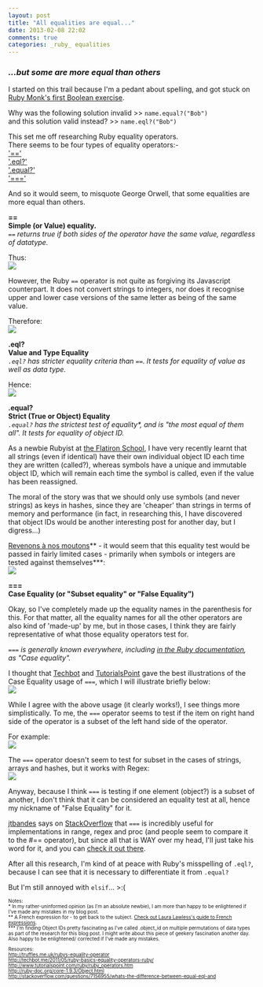 ```yaml
---
layout: post
title: "All equalities are equal..."
date: 2013-02-08 22:02
comments: true
categories: _ruby_ equalities
---
```


<h3><em>...but some are more equal than others</em></h3>

I started on this trail because I'm a pedant about spelling, and got stuck on <a href="http://rubymonk.com/learning/books/1/chapters/8-control-structures/lessons/43-boolean-expressions-in-ruby">Ruby Monk's first Boolean exercise</a>.

Why was the following solution invalid >> ```name.equal?("Bob")``` <br>
and this solution valid instead? >> ```name.eql?("Bob")```

This set me off researching Ruby equality operators.<br>
There seems to be four types of equality operators:-<br>
<a href="#==">'=='</a><br>
<a href="#eql">'.eql?'</a><br>
<a href="#equal">'.equal?'</a><br>
<a href="#===">'==='</a>

And so it would seem, to misquote George Orwell, that some equalities are more equal than others.

<!--more-->

<a name="=="><strong>==</strong></a><br>
<strong>Simple (or Value) equality.</strong><br>
<em>```==``` returns true if both sides of the operator have the same value, regardless of datatype.</em>

Thus:<br>
<img src="http://ei-lene.github.com/images/2013_02_08/ValueEquality1.png">

However, the Ruby ```==``` operator is not quite as forgiving its Javascript counterpart. It does not convert strings to integers, nor does it recognise upper and lower case versions of the same letter as being of the same value.

Therefore:<br>
<img src="http://ei-lene.github.com/images/2013_02_08/ValueEquality2.png">

<a name="eql"><strong>.eql?</strong></a><br>
<strong>Value and Type Equality</strong><br>
<em>```.eql?``` has stricter equality criteria than ```==```. It tests for equality of value as well as data type.</em>

Hence:<br>
<img src="http://ei-lene.github.com/images/2013_02_08/ValueTypeEquality.png">

<a name="equal"><strong>.equal?</strong></a><br>
<strong>Strict (True or Object) Equality</strong><br>
<em>```.equal?``` has the strictest test of equality*, and is "the most equal of them all". It tests for equality of object ID.</em>

As a newbie Rubyist at <a href="http://flatironschool.com/">the Flatiron School</a>, I have very recently learnt that all strings (even if identical) have their own individual object ID each time they are written (called?), whereas symbols have a unique and immutable object ID, which will remain each time the symbol is called, even if the value has been reassigned. 

The moral of the story was that we should only use symbols (and never strings) as keys in hashes, since they are 'cheaper' than strings in terms of memory and performance (in fact, in researching this, I have discovered that object IDs would be another interesting post for another day, but I digress...)
 
<a href="http://french.about.com/od/vocabulary/a/revenonsanosmoutons.htm">Revenons à nos moutons</a>\*\* - it would seem that this equality test would be passed in fairly limited cases - primarily when symbols or integers are tested against themselves***:<br>
<img src="http://ei-lene.github.com/images/2013_02_08/ObjectEquality.png">


<a name="==="><strong>===</strong></a><br>
<strong>Case Equality (or "Subset equality" or "False Equality")</strong>

Okay, so I've completely made up the equality names in the parenthesis for this. For that matter, all the equality names for all the other operators are also kind of 'made-up' by me, but in those cases, I think they are fairly representative of what those equality operators test for.

<em>```===``` is generally known everywhere, including <a href="http://ruby-doc.org/core-1.9.3/Object.html#method-i-3D-3D-3D">in the Ruby documentation</a>, as "Case equality".</em>

I thought that <a href="http://techbot.me/2011/05/ruby-basics-equality-operators-ruby/">Techbot</a> and <a href="http://www.tutorialspoint.com/ruby/ruby_operators.htm
">TutorialsPoint</a> gave the best illustrations of the Case Equality usage of ```===```, which I will illustrate briefly below:<br>
<img src="http://ei-lene.github.com/images/2013_02_08/SubsetCaseEquality1.png">

While I agree with the above usage (it clearly works!), I see things more simplistically. To me, the ```===``` operator seems to test if the item on right hand side of the operator is a subset of the left hand side of the operator.

For example: <br>
<img src="http://ei-lene.github.com/images/2013_02_08/SubsetCaseEquality2.png">


The ```===``` operator doesn't seem to test for subset in the cases of strings, arrays and hashes, but it works with Regex:<br>
<img src="http://ei-lene.github.com/images/2013_02_08/SubsetCaseEquality3.png">

Anyway, because I think ```===``` is testing if one element (object?) is a subset of another, I don't think that it can be considered an equality test at all, hence my nickname of "False Equality" for it.

<a href="http://stackoverflow.com/users/23649/jtbandes">jtbandes</a> says on <a href="stackoverflow.com">StackOverflow</a> that ```===``` is incredibly useful for implementations in range, regex and proc (and people seem to compare it to the #== operator), but since all that is WAY over my head, I'll just take his word for it, and you can <a href="http://stackoverflow.com/questions/7156955/whats-the-difference-between-equal-eql-and">check it out there</a>.

After all this research, I'm kind of at peace with Ruby's misspelling of ```.eql?```, because I can see that it is necessary to differentiate it from ```.equal?```

But I'm still annoyed with ```elsif```… >:(


<p style="font-size: 70%; font-weight: normal">
Notes:<br>
* In my rather-uninformed opinion (as I'm an absolute newbie), I am more than happy to be enlightened if I've made any mistakes in my blog post.<br>
** A French expression for - to get back to the subject. <a href="http://french.about.com/od/vocabulary/a/revenonsanosmoutons.htm">Check out Laura Lawless's guide to French expressions</a>.<br>
*** I'm finding Object IDs pretty fascinating as I've called .object_id on multiple permutations of data types as part of the research for this blog post. I might write about this piece of geekery fascination another day. Also happy to be enlightened/ corrected if I've made any mistakes.

<p style="font-size: 70%; font-weight: normal">
Resources:<br>
<a href="http://truffles.me.uk/rubys-equality-operator">http://truffles.me.uk/rubys-equality-operator</a><br>
<a href="http://techbot.me/2011/05/ruby-basics-equality-operators-ruby/">http://techbot.me/2011/05/ruby-basics-equality-operators-ruby/</a><br>
<a href="http://www.tutorialspoint.com/ruby/ruby_operators.htm">http://www.tutorialspoint.com/ruby/ruby_operators.htm</a><br>
<a href="http://ruby-doc.org/core-1.9.3/Object.html"> http://ruby-doc.org/core-1.9.3/Object.html</a><br>
<a href="http://stackoverflow.com/questions/7156955/whats-the-difference-between-equal-eql-and"> http://stackoverflow.com/questions/7156955/whats-the-difference-between-equal-eql-and</a>

